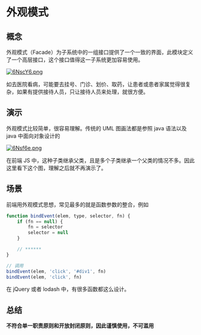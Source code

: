 # 外观模式

## 概念

外观模式（Facade）为子系统中的一组接口提供了一个一致的界面，此模块定义了一个高层接口，这个接口值得这一子系统更加容易使用。

[![6NscY6.png](https://s3.ax1x.com/2021/03/12/6NscY6.png)](https://imgtu.com/i/6NscY6)

如去医院看病，可能要去挂号、门诊、划价、取药，让患者或患者家属觉得很复杂，如果有提供接待人员，只让接待人员来处理，就很方便。


## 演示

外观模式比较简单，很容易理解。传统的 UML 图画法都是参照 java 语法以及 java 中面向对象设计的

[![6Nsf6e.png](https://s3.ax1x.com/2021/03/12/6Nsf6e.png)](https://imgtu.com/i/6Nsf6e)

在前端 JS 中，这种子类继承父类，且是多个子类继承一个父类的情况不多。因此这里看下这个图，理解之后就不再演示了。

## 场景

前端用外观模式思想，常见最多的就是函数参数的整合，例如

```js
function bindEvent(elem, type, selector, fn) {
    if (fn == null) {
        fn = selector
        selector = null
    }

    // ******
}

// 调用
bindEvent(elem, 'click', '#div1', fn)
bindEvent(elem, 'click', fn)
```

在 jQuery 或者 lodash 中，有很多函数都这么设计。

## 总结

**不符合单一职责原则和开放封闭原则，因此谨慎使用，不可滥用**
